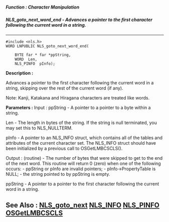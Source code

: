 ##### Function : Character Manipulation
##### NLS_goto_next_word_end - Advances a pointer to the first character following the current word in a string.
---
```
#include <nls.h>
WORD LNPUBLIC NLS_goto_next_word_end(

	BYTE far * far *ppString,
	WORD  Len,
	NLS_PINFO  pInfo);
```
**Description :**

Advances a pointer to the first character following the current word in a 
string, skipping over the rest of the current word (if any).

Note: Kanji, Katakana and Hiragana characters are treated like words.

**Parameters :**
Input :
ppString  -  A pointer to a pointer to a byte within a string.

Len  -  The length in bytes of the string. If the string is null terminated, you may set this to NLS_NULLTERM.

pInfo  -  A pointer to an NLS_INFO struct, which contains all of the tables and attributes of the current character set. The NLS_INFO struct should have been initialized by a previous call to OSGetLMBCSCLS().

Output :
(routine)  -  The  number of bytes that were skipped to get to the end of the next word. This routine will return 0 (zero) when one of the following occurs:
     - ppString or pInfo are invalid pointers;
     - pInfo->PropertyTable is NULL;
     - the string pointed to by ppString is empty.


ppString  -  A  pointer to a pointer to the first character following the current word in a string.


**See Also :**
[NLS_goto_next](/reference/Func/NLS_goto_next)
[NLS_INFO](/reference/Data/NLS_INFO)
[NLS_PINFO](/reference/Data/NLS_PINFO)
[OSGetLMBCSCLS](/reference/Func/OSGetLMBCSCLS)
---
